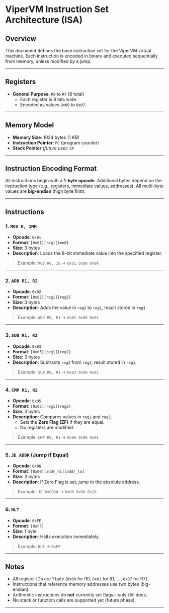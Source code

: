 # ViperVM Instruction Set Architecture (ISA)

## Overview
This document defines the base instruction set for the ViperVM virtual machine. Each instruction is encoded in binary and executed sequentially from memory, unless modified by a jump.

---

## Registers
- **General Purpose**: `R0` to `R7` (8 total)
  - Each register is 8 bits wide.
  - Encoded as values `0x00` to `0x07`.

---

## Memory Model
- **Memory Size**: 1024 bytes (1 KB)
- **Instruction Pointer**: `PC` (program counter)
- **Stack Pointer** *(future use)*: `SP`

---

## Instruction Encoding Format

All instructions begin with a **1-byte opcode**. Additional bytes depend on the instruction type (e.g., registers, immediate values, addresses). All multi-byte values are **big-endian** (high byte first).

---

## Instructions

### 1. `MOV R, IMM`  
- **Opcode**: `0x01`  
- **Format**: `[0x01][reg][imm8]`  
- **Size**: 3 bytes  
- **Description**: Loads the 8-bit immediate value into the specified register.

> Example: `MOV R0, 10` → `0x01 0x00 0x0A`

---

### 2. `ADD R1, R2`  
- **Opcode**: `0x02`  
- **Format**: `[0x02][reg1][reg2]`  
- **Size**: 3 bytes  
- **Description**: Adds the value in `reg2` to `reg1`, result stored in `reg1`.

> Example: `ADD R0, R1` → `0x02 0x00 0x01`

---

### 3. `SUB R1, R2`  
- **Opcode**: `0x03`  
- **Format**: `[0x03][reg1][reg2]`  
- **Size**: 3 bytes  
- **Description**: Subtracts `reg2` from `reg1`, result stored in `reg1`.

> Example: `SUB R0, R1` → `0x03 0x00 0x01`

---

### 4. `CMP R1, R2`  
- **Opcode**: `0x05`  
- **Format**: `[0x05][reg1][reg2]`  
- **Size**: 3 bytes  
- **Description**: Compares values in `reg1` and `reg2`.  
  - Sets the **Zero Flag (ZF)** if they are equal.  
  - No registers are modified.

> Example: `CMP R0, R1` → `0x05 0x00 0x01`

---

### 5. `JE ADDR` (Jump if Equal)  
- **Opcode**: `0x06`  
- **Format**: `[0x06][addr_hi][addr_lo]`  
- **Size**: 3 bytes  
- **Description**: If Zero Flag is set, jump to the absolute address.

> Example: `JE 0x0020` → `0x06 0x00 0x20`

---

### 6. `HLT`  
- **Opcode**: `0xFF`  
- **Format**: `[0xFF]`  
- **Size**: 1 byte  
- **Description**: Halts execution immediately.

> Example: `HLT` → `0xFF`

---

## Notes

- All register IDs are 1 byte (`0x00` for R0, `0x01` for R1, ..., `0x07` for R7).
- Instructions that reference memory addresses use two bytes (big-endian).
- Arithmetic instructions do **not** currently set flags—only `CMP` does.
- No stack or function calls are supported yet (future phase).

---